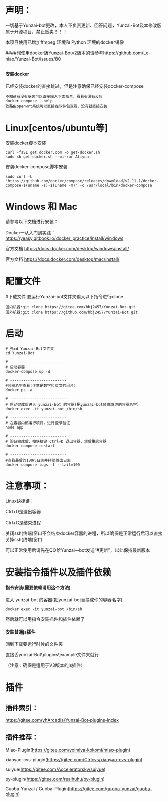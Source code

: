 # 声明：

一切基于Yunzai-bot更改，本人不负责更新、回答问题，Yunzai-Bot及本修改版属于开源项目，禁止贩卖！！！

本项目使用已增加ffmpeg 环境和 Python 环境的docker镜像

####想使用docker版Yunzai-Botv2版本的请参考https://github.com/Le-niao/Yunzai-Bot/issues/80

##

#### 安装docker

已经安装docker的直接跳过，但是注意确保已经安装docker-compose

```
不知道有没有安装可以直接输入下面指令，看看有没有反应
docker-compose --help
软路由openwrt系统可以直接在软件包查看，没有就直接安装
```

# Linux[centos/ubuntu等]
安装docker脚本安装
```
curl -fsSL get.docker.com -o get-docker.sh
sudo sh get-docker.sh --mirror Aliyun
```

安装docker-compose脚本安装
```
sudo curl -L "https://github.com/docker/compose/releases/download/v2.11.1/docker-compose-$(uname -s)-$(uname -m)" -o /usr/local/bin/docker-compose
```

# Windows 和 Mac

请参考以下文档进行安装：

Docker一从入门到实践：https://yeasy.gitbook.io/docker_practice/install/windows

官方文档 https://docs.docker.com/desktop/windows/install/

官方文档 https://docs.docker.com/desktop/mac/install/

##

# 配置文件

#下载文件
要运行Yunzai-bot文件夹输入以下指令进行clone
```
国内机器:git clone https://gitee.com/hbj2457/Yunzai-Bot.git
国外机器:git clone https://github.com/hbj2457/Yunzai-Bot.git
```

##

# 启动

```
# 先cd Yunzai-Bot文件夹
cd Yunzai-Bot

# -------------------------
# 启动容器
docker-compose up -d

# -------------------------
#容器名字查看(注意是数字和英文的组合)
docker ps -a

# -------------------------
# 启动完成后进入 yunzai-bot 的容器(把yunzai-bot替换成你的容器名字)
docker exec -it yunzai-bot /bin/sh

# -------------------------
# 在容器内部运行项目，进行登录验证
node app

# -------------------------
# 验证完成后，按快捷键 Ctrl+D 退出容器，然后重启容器
docker-compose restart

# -------------------------
#查看最后的100行日志并持续输出日志
docker-compose logs -f --tail=100
```
##

# 注意事项：

Linux快捷键：

Ctrl+D是退出容器

Ctrl+C是结束进程

关闭ssh(终端)窗口不会结束docker容器的进程，所以确保是正常运行后可以直接关掉ssh(终端)窗口

可以正常使用后请先在QQ给Yunzai—bot发送“#更新”，以此保持最新版本

##

# 安装指令插件以及插件依赖

#### 指令安装(需要依赖请用这个方法)

进入 yunzai-bot 的容器(把yunzai-bot替换成你的容器名字)


```
docker exec -it yunzai-bot /bin/sh

```

然后就可以用指令安装插件和插件依赖了

#### 安装普通js插件

回到下载要运行时候的文件夹

直接丢yunzai-Bot\plugins\example文件夹就行

（注意：确保是适用于V3版本的js插件）

##

# 插件

## 插件索引：

https://gitee.com/yhArcadia/Yunzai-Bot-plugins-index

## 插件推荐：

Miao-Plugin(https://gitee.com/yoimiya-kokomi/miao-plugin)

xiaoyao-cvs-plugin(https://gitee.com/Ctrlcvs/xiaoyao-cvs-plugin)

suiyue(https://gitee.com/Acceleratorsky/suiyue)

py-plugin(https://gitee.com/realhuhu/py-plugin)

Guoba-Yunzai / Guoba-Plugin(https://gitee.com/guoba-yunzai/guoba-plugin)
